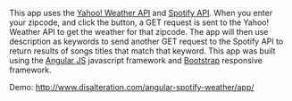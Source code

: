 This app uses the <a href="https://developer.yahoo.com/weather/">Yahoo! Weather API</a> and <a href="https://developer.spotify.com/web-api/">Spotify API</a>.  When you enter your zipcode, and click the button, a GET request is sent to the Yahoo! Weather API to get the weather for that zipcode.  The app will then use description as keywords to send another GET request to the Spotify API to return results of songs titles that match that keyword.  This app was built using the <a href="https://angularjs.org/">Angular JS</a> javascript framework and <a href="http://getbootstrap.com/">Bootstrap</a> responsive framework.

Demo: <a href="http://www.disalteration.com/angular-spotify-weather/app/">http://www.disalteration.com/angular-spotify-weather/app/</a>